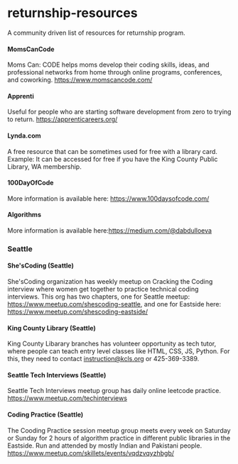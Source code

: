 # returnship-resources
A community driven list of resources for returnship program.

#### MomsCanCode
Moms Can: CODE helps moms develop their coding skills, ideas, and professional networks from home through online programs, conferences, and coworking. https://www.momscancode.com/

#### Apprenti
Useful for people who are starting software development from zero to trying to return. https://apprenticareers.org/

#### Lynda.com
A free resource that can be sometimes used for free with a library card. Example: It can be accessed for free if you have the King County Public Library, WA membership.

#### 100DayOfCode
More information is available here: https://www.100daysofcode.com/ 

#### Algorithms
More information is available here:https://medium.com/@dabdulloeva

### Seattle
#### She'sCoding (Seattle)
She'sCoding organization has weekly meetup on Cracking the Coding interview where women get together to practice technical coding interviews. This org has two chapters, one for Seattle meetup: https://www.meetup.com/shescoding-seattle, and one for Eastside here: https://www.meetup.com/shescoding-eastside/

#### King County Library (Seattle)
King County Libarary branches has volunteer opportunity as tech tutor, where people can teach entry level classes like HTML, CSS, JS, Python. For this, they need to contact instruction@kcls.org or 425-369-3389.

#### Seattle Tech Interviews (Seattle)
Seattle Tech Interviews meetup group has daily online leetcode practice. https://www.meetup.com/techinterviews

#### Coding Practice (Seattle)
The Cooding Practice session meetup group meets every week on Saturday or Sunday for 2 hours of algorithm practice in different public libraries in the Eastside. Run and attended by mostly Indian and Pakistani people. https://www.meetup.com/skillets/events/vqdzvqyzhbgb/
